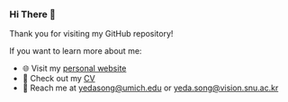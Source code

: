 ### Hi There 👋

Thank you for visiting my GitHub repository!

<!--
My name is **Yeda Song**, and I am a PhD student in Computer Science and Engineering at the University of Michigan. I have the honor of being supervised by Prof. [Honglak Lee](https://web.eecs.umich.edu/~honglak/).
I received my M.S. in Artificial Intelligence at Seoul National University, under the supervision of Prof. [Gunhee Kim](https://vision.snu.ac.kr/gunhee/).

My research goal is to develop generalizable agents for real-world settings. I am particularly interested in combining deep reinforcement learning (RL) with vision-language models.
-->

If you want to learn more about me:
- 🌐 Visit my [personal website](https://yedasong.com)
- 📄 Check out my [CV](https://yedasong.com/data/Yeda_Song-CV.pdf)
- 📧 Reach me at [yedasong@umich.edu](mailto:yedasong@umich.edu) or [yeda.song@vision.snu.ac.kr](mailto:yeda.song@vision.snu.ac.kr)


<!--
**runamu/runamu** is a ✨ _special_ ✨ repository because its `README.md` (this file) appears on your GitHub profile.

Here are some ideas to get you started:

- 🔭 I’m currently working on ...
- 🌱 I’m currently learning ...
- 👯 I’m looking to collaborate on ...
- 🤔 I’m looking for help with ...
- 💬 Ask me about ...
- 📫 How to reach me: ...
- 😄 Pronouns: ...
- ⚡ Fun fact: ...
-->

